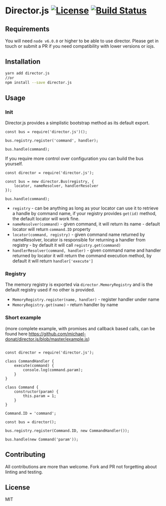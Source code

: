 # Director.js [![License](https://img.shields.io/badge/license-MIT-blue.svg?style=flat-square)]() [![Build Status](https://img.shields.io/travis/michael-donat/director.js.svg?style=flat-square)](https://travis-ci.org/michael-donat/director.js)
 
## Requirements

You will need `node v6.0.0` or higher to be able to use director. Please get in touch or submit a PR if you need compatibility with lower versions or iojs.

## Installation

```bash
yarn add director.js
//or
npm install --save director.js
```

## Usage

### Init

Director.js provides a simplistic bootstrap method as its default export. 

```node
const bus = require('director.js')();

bus.registry.register('command', handler);

bus.handle(command);
```

If you require more control over configuration you can build the bus yourself.

```node
const director = require('director.js');

const bus = new director.Bus(registry, {
	locator, nameResolver, handlerResolver
});

bus.handle(command);
```

- `registry` - can be anything as long as your locator can use it to retrieve a handle by command name, if your registry provides `get(id)` method, the default locator will work fine.  
- `nameResolver(command)` - given command, it will return its name - default locator will return `command.ID` property
- `locator(command, registry)` - given command name returned by nameResolver, locator is responsible for returning a handler from registry -  by default it will call `registry.get(command)`
- `handlerResolver(command, handler)` - given command name and handler returned by locator it will return the command execution method, by default it will return `handler['execute']`

### Registry

The memory registry is exported via `director.MemoryRegistry` and is the default registry used if no other is provided.

- `MemoryRegistry.register(name, handler)` - register handler under name
- `MemoryRegistry.get(name)` - return handler by name

### Short example

(more complete example, with promises and callback based calls, can be found here https://github.com/michael-donat/director.js/blob/master/example.js)

```node

const director = require('director.js');

class CommandHandler {
	execute(command) {
		console.log(command.param);
	}
}

class Command {
	constructor(param) {
		this.param = 1;
	}
}

Command.ID = 'command';

const bus = director();

bus.registry.register(Command.ID, new CommandHandler());

bus.handle(new Command('param'));
```


## Contributing

All contributions are more than welcome. Fork and PR not forgetting about linting and testing.

## License

MIT

